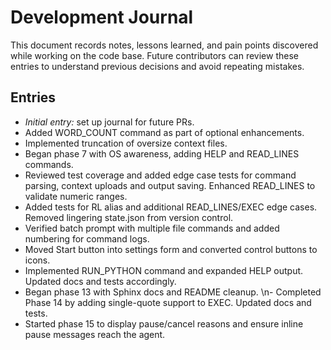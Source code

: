 # Development Journal

This document records notes, lessons learned, and pain points discovered while working on the code base. Future contributors can review these entries to understand previous decisions and avoid repeating mistakes.

## Entries

- *Initial entry:* set up journal for future PRs.
- Added WORD_COUNT command as part of optional enhancements.
- Implemented truncation of oversize context files.
- Began phase 7 with OS awareness, adding HELP and READ_LINES commands.
- Reviewed test coverage and added edge case tests for command parsing,
  context uploads and output saving. Enhanced READ_LINES to validate
  numeric ranges.
- Added tests for RL alias and additional READ_LINES/EXEC edge cases.
  Removed lingering state.json from version control.
- Verified batch prompt with multiple file commands and added numbering for command logs.
- Moved Start button into settings form and converted control buttons to icons.
- Implemented RUN_PYTHON command and expanded HELP output. Updated docs and tests accordingly.
- Began phase 13 with Sphinx docs and README cleanup.
\n- Completed Phase 14 by adding single-quote support to EXEC. Updated docs and tests.
- Started phase 15 to display pause/cancel reasons and ensure inline pause messages reach the agent.
